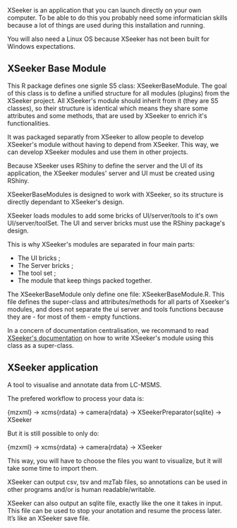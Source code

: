 XSeeker is an application that you can launch directly on your own computer. To be able to do this you probably need some informatician skills because a lot of things are used during this installation and running.

You will also need a Linux OS because XSeeker has not been built for Windows expectations.


## XSeeker Base Module

This R package defines one signle S5 class: XSeekerBaseModule. The goal of this class is to define a unified structure for all modules (plugins) from the XSeeker project. All XSeeker's module should inherit from it (they are S5 classes), so their structure is identical which means they share some attributes and some methods, that are used by XSeeker to enrich it's functionalities.

It was packaged separatly from XSeeker to allow people to develop XSeeker's module without having to depend from XSeeker. This way, we can develop XSeeker modules and use them in other projects.

Because XSeeker uses RShiny to define the server and the UI of its application, the XSeeker modules' server and UI must be created using RShiny.

XSeekerBaseModules is designed to work with XSeeker, so its structure is directly dependant to XSeeker's design.

XSeeker loads modules to add some bricks of UI/server/tools to it's own UI/server/toolSet. The UI and server bricks must use the RShiny package's design.

This is why XSeeker's modules are separated in four main parts:

-   The UI bricks ;
-   The Server bricks ;
-   The tool set ;
-   The module that keep things packed together.

The XSeekerBaseModule only define one file: XSeekerBaseModule.R. This file defines the super-class and attributes/methods for all parts of Xseeker's modules, and does not separate the ui server and tools functions because they are - for most of them - empty functions.

In a concern of documentation centralisation, we recommand to read [XSeeker's documentation](https://services.pfem.clermont.inra.fr/gitlab/chopin/xseeker/blob/master/TECHNICAL_DOC.md#xseekers-base-module-class) on how to write XSeeker's module using this class as a super-class.

## XSeeker application

A tool to visualise and annotate data from LC-MSMS.

The prefered workflow to process your data is:

{mzxml} -\> xcms{rdata} -\> camera{rdata} -\> XSeekerPreparator{sqlite} -\> XSeeker

But it is still possible to only do:

{mzxml} -\> xcms{rdata} -\> camera{rdata} -\> XSeeker

This way, you will have to choose the files you want to visualize, but it will take some time to import them.

XSeeker can output csv, tsv and mzTab files, so annotations can be used in other programs and/or is human readable/writable.

XSeeker can also output an sqlite file, exactly like the one it takes in input. This file can be used to stop your anotation and resume the process later. It’s like an XSeeker save file.